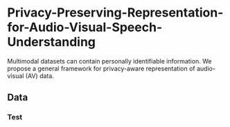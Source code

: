 # Privacy-Preserving-Representation-for-Audio-Visual-Speech-Understanding
Multimodal datasets can contain personally identifiable information. We propose a general framework for privacy-aware representation of audio-visual (AV) data.
## Data
### Test
